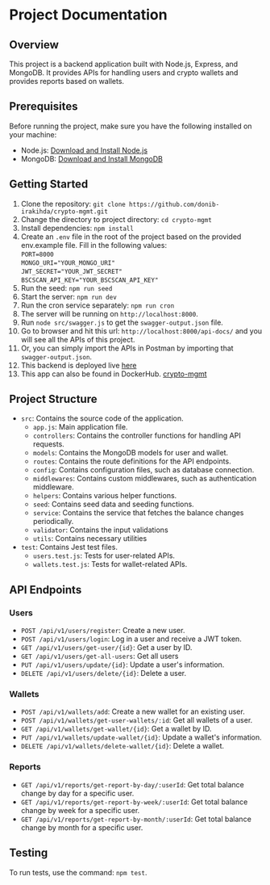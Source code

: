# Project Documentation

## Overview

This project is a backend application built with Node.js, Express, and MongoDB. It provides APIs for handling users and crypto wallets and provides reports based on wallets.

## Prerequisites

Before running the project, make sure you have the following installed on your machine:

- Node.js: [Download and Install Node.js](https://nodejs.org)
- MongoDB: [Download and Install MongoDB](https://www.mongodb.com/try/download/community)

## Getting Started

1. Clone the repository: `git clone https://github.com/donib-irakihda/crypto-mgmt.git`
2. Change the directory to project directory: `cd crypto-mgmt`
3. Install dependencies: `npm install`
4. Create an `.env` file in the root of the project based on the provided env.example file. Fill in the following values:  
   `PORT=8000`  
   `MONGO_URI="YOUR_MONGO_URI"`  
   `JWT_SECRET="YOUR_JWT_SECRET"`  
   `BSCSCAN_API_KEY="YOUR_BSCSCAN_API_KEY"`
5. Run the seed: `npm run seed`
6. Start the server: `npm run dev`
7. Run the cron service separately: `npm run cron`
8. The server will be running on `http://localhost:8000`.
9. Run `node src/swagger.js` to get the `swagger-output.json` file.
10. Go to browser and hit this url: `http://localhost:8000/api-docs/` and you will see all the APIs of this project.
11. Or, you can simply import the APIs in Postman by importing that `swagger-output.json`.
12. This backend is deployed live [here](https://crypto-mgmt.onrender.com)
13. This app can also be found in DockerHub. [crypto-mgmt](https://hub.docker.com/r/idonib/crypto-mgmt)

## Project Structure

- `src`: Contains the source code of the application.
  - `app.js`: Main application file.
  - `controllers`: Contains the controller functions for handling API requests.
  - `models`: Contains the MongoDB models for user and wallet.
  - `routes`: Contains the route definitions for the API endpoints.
  - `config`: Contains configuration files, such as database connection.
  - `middlewares`: Contains custom middlewares, such as authentication middleware.
  - `helpers`: Contains various helper functions.
  - `seed`: Contains seed data and seeding functions.
  - `service`: Contains the service that fetches the balance changes periodically.
  - `validator`: Contains the input validations
  - `utils`: Contains necessary utilities
- `test`: Contains Jest test files.
  - `users.test.js`: Tests for user-related APIs.
  - `wallets.test.js`: Tests for wallet-related APIs.

## API Endpoints

### Users

- `POST /api/v1/users/register`: Create a new user.
- `POST /api/v1/users/login`: Log in a user and receive a JWT token.
- `GET /api/v1/users/get-user/{id}`: Get a user by ID.
- `GET /api/v1/users/get-all-users`: Get all users
- `PUT /api/v1/users/update/{id}`: Update a user's information.
- `DELETE /api/v1/users/delete/{id}`: Delete a user.

### Wallets

- `POST /api/v1/wallets/add`: Create a new wallet for an existing user.
- `POST /api/v1/wallets/get-user-wallets/:id`: Get all wallets of a user.
- `GET /api/v1/wallets/get-wallet/{id}`: Get a wallet by ID.
- `PUT /api/v1/wallets/update-wallet/{id}`: Update a wallet's information.
- `DELETE /api/v1/wallets/delete-wallet/{id}`: Delete a wallet.

### Reports

- `GET /api/v1/reports/get-report-by-day/:userId`: Get total balance change by day for a specific user.
- `GET /api/v1/reports/get-report-by-week/:userId`: Get total balance change by week for a specific user.
- `GET /api/v1/reports/get-report-by-month/:userId`: Get total balance change by month for a specific user.

## Testing

To run tests, use the command: `npm test`.
